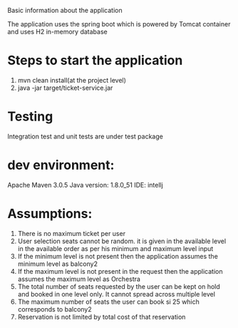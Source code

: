 Basic information about the application

The application uses the spring boot which is powered by Tomcat container and uses H2 in-memory database

Steps to start the application
=================================
 1) mvn clean install(at the project level)
 2) java -jar target/ticket-service.jar

Testing
=======
Integration test and unit tests are under test package

dev environment:
================
Apache Maven 3.0.5
Java version: 1.8.0_51
IDE: intellj

Assumptions:
============

01) There is no maximum ticket per user
02) User selection seats cannot be random. it is given in the available level in the available order as per his minimum and maximum level input
03) If the minimum level is not present then the application assumes the minimum level as balcony2
04) If the maximum level is not present in the request then the application assumes the maximum level as Orchestra
05) The total number of seats requested by the user can be kept on hold and booked in one level only. It cannot spread across multiple level
06) The maximum number of seats the user can book si 25 which corresponds to balcony2
07) Reservation is not limited by total cost of that reservation
